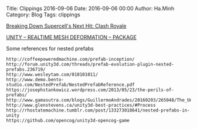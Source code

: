 Title: Clippings 2016-09-06
Date: 2016-09-06 00:00
Author: Ha.Minh
Category: Blog
Tags: clippings

[Breaking Down Supercell's Next Hit: Clash Royale](http://www.gamasutra.com/blogs/SheldonLaframboise/20160222/266309/Breaking_Down_Supercells_Next_Hit_Clash_Royale.php)

[UNITY – REALTIME MESH DEFORMATION – PACKAGE](http://labertorium.de/unity/789/unity-realtime-mesh-deformation-package/)

Some references for nested prefabs

    http://coffeepoweredmachine.com/prefab-inception/
    http://forum.unity3d.com/threads/prefab-evolution-plugin-nested-prefabs.236719/
    http://www.wesleytam.com/010101011/
    http://www.demo.bento-studio.com/NestedPrefab/NestedPrefabReference.pdf
    https://josephstankowicz.wordpress.com/2013/05/23/the-perils-of-prefabs/
    http://www.gamasutra.com/blogs/GuillermoAndrades/20160203/265048/The_Unity_tools_we_use_in_Immortal_Redneck.php
    http://www.glenstevens.ca/unity3d-best-practices/#Process
    http://rhostatemachine.tumblr.com/post/133273018641/nested-prefabs-in-unity
    https://github.com/opencog/unity3d-opencog-game
